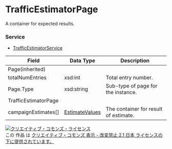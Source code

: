 # TrafficEstimatorPage
A container for expected results.
### Service
+ [TrafficEstimatorService](../services/TrafficEstimatorService.md)

| Field | Data Type | Description | 
|---|---|---|
| Page(inherited)|||
| totalNumEntries| xsd:int| Total entry number. |
| Page.Type| xsd:string| Sub-type of page  for the instance. |
| TrafficEstimatorPage|||
| campaignEstimates[]| <a href="./EstimateValues.md">EstimateValues</a>| The container for result of estimate. |
<a rel="license" href="http://creativecommons.org/licenses/by-nd/2.1/jp/"><img alt="クリエイティブ・コモンズ・ライセンス" style="border-width:0" src="https://i.creativecommons.org/l/by-nd/2.1/jp/88x31.png" /></a><br />この 作品 は <a rel="license" href="http://creativecommons.org/licenses/by-nd/2.1/jp/">クリエイティブ・コモンズ 表示 - 改変禁止 2.1 日本 ライセンスの下に提供されています。</a>
